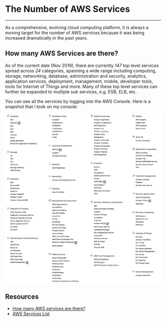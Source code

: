 # The Number of AWS Services

---

As a comprehensive, evolving cloud computing platform, it is always a moving target for the number of AWS services because it was being increased dramatically in the past years.

## How many AWS Services are there?

As of the current date (Nov 2019), there are currently *147* top level services spread across *24* categories, spanning a wide range including computing, storage, networking, database, administration and security, analytics, application services, deployment, management, mobile, developer tools, tools for Internet of Things and more. Many of these top level services can further be expanded to multiple sub services, e.g. ESB, ELB, etc.

You can see all the services by logging into the AWS Console. Here is a snapshot that I took on my console:

![](images/aws-services.png)

## Resources

* [How many AWS services are there?](https://www.quora.com/How-many-AWS-services-are-there)
* [AWS Services List](https://www.parkmycloud.com/aws-services-list/)